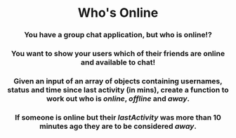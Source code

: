 <div align = "center">

# Who's Online

</div>

<div align = "center">

<h3>You have a group chat application, but who is online!?</h3>

<h3>You want to show your users which of their friends are online and available to chat!</h3>

<h3>Given an input of an array of objects containing usernames, status and time since last activity (in mins), create a function to work out who is <em>online</em>, <em>offline</em> and <em>away</em>.</h3>

<h3>If someone is online but their <em>lastActivity</em> was more than 10 minutes ago they are to be considered <em>away</em>.</h3>

</div>
